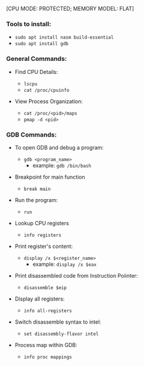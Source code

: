 [CPU MODE: PROTECTED; MEMORY MODEL: FLAT]

### Tools to install:
- `sudo apt install nasm build-essential`
- `sudo apt install gdb`

### General Commands:
- Find CPU Details:
  - `lscpu`
  - `cat /proc/cpuinfo`

- View Process Organization:
  - `cat /proc/<pid>/maps`
  - `pmap -d <pid>`

### GDB Commands:
- To open GDB and debug a program:
  - `gdb <program_name>`
    - example: `gdb /bin/bash`

- Breakpoint for main function
  - `break main`

- Run the program:
  - `run`

- Lookup CPU registers
  - `info registers`

- Print register's content:
  - `display /x $<register_name>`
    - example: `display /x $eax`

- Print disassembled code from Instruction Poiinter:
  - `disassemble $eip`

- Display all registers:
  - `info all-registers`

- Switch disassemble syntax to intel:
  - `set disassembly-flavor intel`

- Process map within GDB:
  - `info proc mappings`
